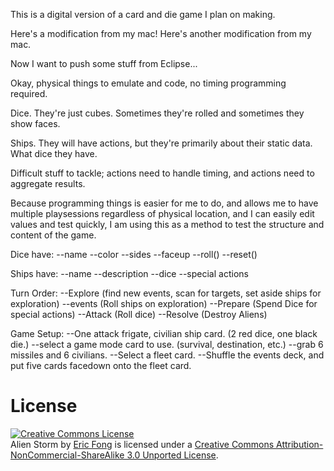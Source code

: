 This is a digital version of a card and die game I plan on making.

Here's a modification from my mac! Here's another modification from my mac.

Now I want to push some stuff from Eclipse...

Okay, physical things to emulate and code, no timing programming required.

Dice. They're just cubes. Sometimes they're rolled and sometimes they show faces.

Ships. They will have actions, but they're primarily about their static data. What dice they have.

Difficult stuff to tackle; actions need to handle timing, and actions need to aggregate results.

Because programming things is easier for me to do, and allows me to have multiple playsessions regardless of physical location, and I can easily edit values and test quickly, I am using this as a method to test the structure and content of the game.

Dice have:
--name
--color
--sides
--faceup
--roll()
--reset()

Ships have:
--name
--description
--dice
--special actions

Turn Order:
--Explore (find new events, scan for targets, set aside ships for exploration)
--events (Roll ships on exploration)
--Prepare (Spend Dice for special actions)
--Attack (Roll dice)
--Resolve (Destroy Aliens)

Game Setup:
--One attack frigate, civilian ship card. (2 red dice, one black die.)
--select a game mode card to use. (survival, destination, etc.)
--grab 6 missiles and 6 civilians.
--Select a fleet card.
--Shuffle the events deck, and put five cards facedown onto the fleet card.

License
===
<a rel="license" href="http://creativecommons.org/licenses/by-nc-sa/3.0/"><img alt="Creative Commons License" style="border-width:0" src="http://i.creativecommons.org/l/by-nc-sa/3.0/88x31.png" /></a><br /><span xmlns:dct="http://purl.org/dc/terms/" href="http://purl.org/dc/dcmitype/InteractiveResource" property="dct:title" rel="dct:type">Alien Storm</span> by <a xmlns:cc="http://creativecommons.org/ns#" href="http://www.ignisphaseone.com" property="cc:attributionName" rel="cc:attributionURL">Eric Fong</a> is licensed under a <a rel="license" href="http://creativecommons.org/licenses/by-nc-sa/3.0/">Creative Commons Attribution-NonCommercial-ShareAlike 3.0 Unported License</a>.
